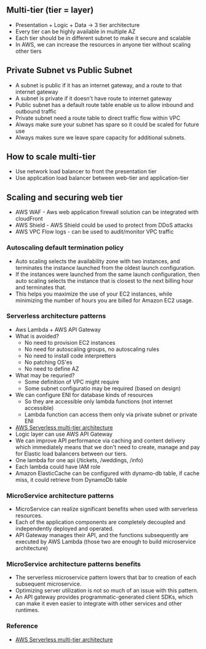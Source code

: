 ## Multi-tier (tier = layer)

* Presentation + Logic  + Data -> 3 tier architecture
* Every tier can be highly available in multiple AZ
* Each tier should be in different subnet to make it secure and scalable
* In AWS, we can increase the resources in anyone tier without scaling other tiers

## Private Subnet vs Public Subnet

* A subnet is public if it has an internet gateway, and a route to that internet gateway
* A subnet is private if it doesn't have route to internet gateway
* Public subnet has a default route table enable us to allow inbound and outbound traffic
* Private subnet need a route table to direct traffic flow within VPC
* Always make sure your subnet has spare so it could be scaled for future use
* Always makes sure we leave spare capacity for additional subnets.


## How to scale multi-tier

* Use network load balancer to front the presentation tier
* Use application load balancer between web-tier and application-tier

## Scaling and securing web tier

* AWS WAF - Aws web application firewall solution can be integrated with cloudFront
* AWS Shield - AWS Shield could be used to protect from DDoS attacks
* AWS VPC Flow logs - can be used to audit/monitor VPC traffic

### Autoscaling default termination policy

* Auto scaling selects the availability zone with two instances, and terminates the instance launched from the oldest launch configuration. 
* If the instances were launched from the same launch configuration, then auto scaling selects the instance that is closest to the next billing hour and terminates that. 
* This helps you maximize the use of your EC2 instances, while minimizing the number of hours you are billed for Amazon EC2 usage.


### Serverless architecture patterns

* Aws Lambda + AWS API Gateway
* What is avoided?
  * No need to provision EC2 instances
  * No need for autoscaling groups, no autoscaling rules
  * No need to install code interpretters
  * No patching OS'es
  * No need to define AZ
* What may be requried?
  * Some definition of VPC might require
  * Some subnet configuratio may be required (based on design)  
* We can configure ENI for database kinds of resources
  * So they are accessible only lambda functions (not internet accessible)
  * Lambda function can access them only via private subnet or private ENI
* [AWS Serverless multi-tier architecture](https://d0.awsstatic.com/whitepapers/AWS_Serverless_Multi-Tier_Architectures.pdf)  
* Logic layer can use AWS API Gateway
* We can improve API performance via caching and content delivery which immediately means that we don't need to create, manage and pay for Elastic load balancers between our tiers.
* One lambda for one api (/tickets, /weddings, /info)
* Each lambda could have IAM role
* Amazon ElasticCache can be configured with dynamo-db table, if cache miss, it could retrieve from DynamoDb table


### MicroService architecture patterns

* MicroService can realize significant benefits when used with serverless resources.
* Each of the application components are completely decoupled and independently deployed and operated.
* API Gateway manages their API, and the functions subsequently are executed by AWS Lambda (those two are enough to build microservice architecture)


### MicroService architecture patterns benefits

* The serverless microservice pattern lowers that bar to creation of each subsequent microservice.
* Optimizing server utilization is not so much of an issue with this pattern.
* An API gateway provides programmatic-generated client SDKs, which can make it even easier to integrate with other services and other runtimes.


### Reference

* [AWS Serverless multi-tier architecture](https://d0.awsstatic.com/whitepapers/AWS_Serverless_Multi-Tier_Architectures.pdf)
